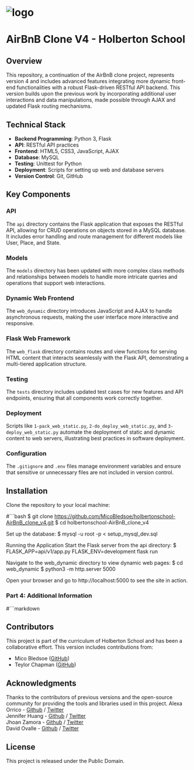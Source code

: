 # ![logo](https://user-images.githubusercontent.com/108279441/220420558-12b71945-3e02-4adf-b989-5f8fa1b4c683.png)

# AirBnB Clone V4 - Holberton School

## Overview

This repository, a continuation of the AirBnB clone project, represents version 4 and includes advanced features integrating more dynamic front-end functionalities with a robust Flask-driven RESTful API backend. This version builds upon the previous work by incorporating additional user interactions and data manipulations, made possible through AJAX and updated Flask routing mechanisms.

## Technical Stack

- **Backend Programming**: Python 3, Flask
- **API**: RESTful API practices
- **Frontend**: HTML5, CSS3, JavaScript, AJAX
- **Database**: MySQL
- **Testing**: Unittest for Python
- **Deployment**: Scripts for setting up web and database servers
- **Version Control**: Git, GitHub

## Key Components

### API
The `api` directory contains the Flask application that exposes the RESTful API, allowing for CRUD operations on objects stored in a MySQL database. It includes error handling and route management for different models like User, Place, and State.

### Models
The `models` directory has been updated with more complex class methods and relationships between models to handle more intricate queries and operations that support web interactions.

### Dynamic Web Frontend
The `web_dynamic` directory introduces JavaScript and AJAX to handle asynchronous requests, making the user interface more interactive and responsive.

### Flask Web Framework
The `web_flask` directory contains routes and view functions for serving HTML content that interacts seamlessly with the Flask API, demonstrating a multi-tiered application structure.

### Testing
The `tests` directory includes updated test cases for new features and API endpoints, ensuring that all components work correctly together.

### Deployment
Scripts like `1-pack_web_static.py`, `2-do_deploy_web_static.py`, and `3-deploy_web_static.py` automate the deployment of static and dynamic content to web servers, illustrating best practices in software deployment.

### Configuration
The `.gitignore` and `.env` files manage environment variables and ensure that sensitive or unnecessary files are not included in version control.

## Installation

Clone the repository to your local machine:

#```bash
$ git clone https://github.com/MicoBledsoe/holbertonschool-AirBnB_clone_v4.git
$ cd holbertonschool-AirBnB_clone_v4

Set up the database:
$ mysql -u root -p < setup_mysql_dev.sql

Running the Application
Start the Flask server from the api directory:
$ FLASK_APP=api/v1/app.py FLASK_ENV=development flask run

Navigate to the web_dynamic directory to view dynamic web pages:
$ cd web_dynamic
$ python3 -m http.server 5000

Open your browser and go to http://localhost:5000 to see the site in action.


### Part 4: Additional Information
#```markdown
## Contributors

This project is part of the curriculum of Holberton School and has been a collaborative effort. This version includes contributions from:
- Mico Bledsoe ([GitHub](https://github.com/MicoBledsoe))
- Teylor Chapman ([GitHub](https://github.com/teylorchapman))

## Acknowledgments

Thanks to the contributors of previous versions and the open-source community for providing the tools and libraries used in this project.
Alexa Orrico - [Github](https://github.com/alexaorrico) / [Twitter](https://twitter.com/alexa_orrico)  
Jennifer Huang - [Github](https://github.com/jhuang10123) / [Twitter](https://twitter.com/earthtojhuang)  
Jhoan Zamora - [Github](https://github.com/jzamora5) / [Twitter](https://twitter.com/JhoanZamora10)  
David Ovalle - [Github](https://github.com/Nukemenonai) / [Twitter](https://twitter.com/disartDave)

## License

This project is released under the Public Domain.
